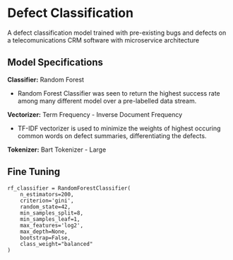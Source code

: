 # Defect Classification

A defect classification model trained with pre-existing bugs and defects on a telecomunications CRM software with microservice architecture

## Model Specifications

**Classifier:** Random Forest

- Random Forest Classifier was seen to return the highest success rate among many different model over a pre-labelled data stream.

**Vectorizer:** Term Frequency - Inverse Document Frequency

- TF-IDF vectorizer is used to minimize the weights of highest occuring common words on defect summaries, differentiating the defects. 

**Tokenizer:** Bart Tokenizer - Large

## Fine Tuning

```
rf_classifier = RandomForestClassifier(
    n_estimators=200,
    criterion='gini',
    random_state=42,
    min_samples_split=8,
    min_samples_leaf=1,
    max_features='log2',
    max_depth=None,
    bootstrap=False,
    class_weight="balanced"
)
```
